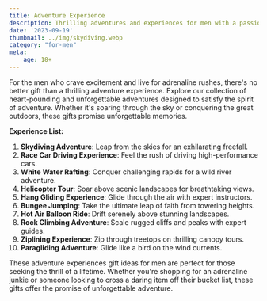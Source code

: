```yaml
---
title: Adventure Experience
description: Thrilling adventures and experiences for men with a passion for adrenaline.
date: '2023-09-19'
thumbnail: ../img/skydiving.webp
category: "for-men"
meta:
    age: 18+
---
```

For the men who crave excitement and live for adrenaline rushes, there's no better gift than a thrilling adventure experience. Explore our collection of heart-pounding and unforgettable adventures designed to satisfy the spirit of adventure. Whether it's soaring through the sky or conquering the great outdoors, these gifts promise unforgettable memories.

**Experience List:**
1. **Skydiving Adventure**: Leap from the skies for an exhilarating freefall.
2. **Race Car Driving Experience**: Feel the rush of driving high-performance cars.
3. **White Water Rafting**: Conquer challenging rapids for a wild river adventure.
4. **Helicopter Tour**: Soar above scenic landscapes for breathtaking views.
5. **Hang Gliding Experience**: Glide through the air with expert instructors.
6. **Bungee Jumping**: Take the ultimate leap of faith from towering heights.
7. **Hot Air Balloon Ride**: Drift serenely above stunning landscapes.
8. **Rock Climbing Adventure**: Scale rugged cliffs and peaks with expert guides.
9. **Ziplining Experience**: Zip through treetops on thrilling canopy tours.
10. **Paragliding Adventure**: Glide like a bird on the wind currents.

These adventure experiences gift ideas for men are perfect for those seeking the thrill of a lifetime. Whether you're shopping for an adrenaline junkie or someone looking to cross a daring item off their bucket list, these gifts offer the promise of unforgettable adventure.

